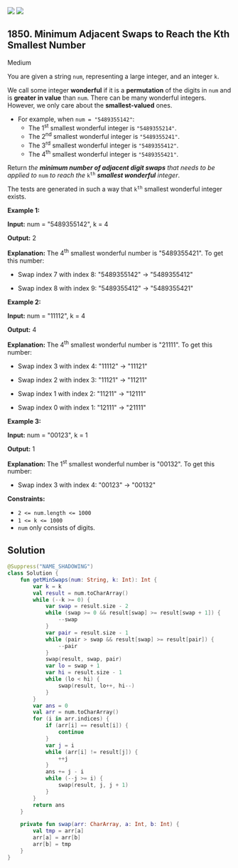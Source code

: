 [![](https://img.shields.io/github/stars/javadev/LeetCode-in-Kotlin?label=Stars&style=flat-square)](https://github.com/javadev/LeetCode-in-Kotlin)
[![](https://img.shields.io/github/forks/javadev/LeetCode-in-Kotlin?label=Fork%20me%20on%20GitHub%20&style=flat-square)](https://github.com/javadev/LeetCode-in-Kotlin/fork)

## 1850\. Minimum Adjacent Swaps to Reach the Kth Smallest Number

Medium

You are given a string `num`, representing a large integer, and an integer `k`.

We call some integer **wonderful** if it is a **permutation** of the digits in `num` and is **greater in value** than `num`. There can be many wonderful integers. However, we only care about the **smallest-valued** ones.

*   For example, when `num = "5489355142"`:
    *   The 1<sup>st</sup> smallest wonderful integer is `"5489355214"`.
    *   The 2<sup>nd</sup> smallest wonderful integer is `"5489355241"`.
    *   The 3<sup>rd</sup> smallest wonderful integer is `"5489355412"`.
    *   The 4<sup>th</sup> smallest wonderful integer is `"5489355421"`.

Return _the **minimum number of adjacent digit swaps** that needs to be applied to_ `num` _to reach the_ <code>k<sup>th</sup></code> _**smallest wonderful** integer_.

The tests are generated in such a way that <code>k<sup>th</sup></code> smallest wonderful integer exists.

**Example 1:**

**Input:** num = "5489355142", k = 4

**Output:** 2

**Explanation:** The 4<sup>th</sup> smallest wonderful number is "5489355421". To get this number: 

- Swap index 7 with index 8: "5489355142" -> "5489355412" 

- Swap index 8 with index 9: "5489355412" -> "5489355421"

**Example 2:**

**Input:** num = "11112", k = 4

**Output:** 4

**Explanation:** The 4<sup>th</sup> smallest wonderful number is "21111". To get this number: 

- Swap index 3 with index 4: "11112" -> "11121" 

- Swap index 2 with index 3: "11121" -> "11211" 

- Swap index 1 with index 2: "11211" -> "12111"

- Swap index 0 with index 1: "12111" -> "21111"

**Example 3:**

**Input:** num = "00123", k = 1

**Output:** 1

**Explanation:** The 1<sup>st</sup> smallest wonderful number is "00132". To get this number: 

- Swap index 3 with index 4: "00123" -> "00132"

**Constraints:**

*   `2 <= num.length <= 1000`
*   `1 <= k <= 1000`
*   `num` only consists of digits.

## Solution

```kotlin
@Suppress("NAME_SHADOWING")
class Solution {
    fun getMinSwaps(num: String, k: Int): Int {
        var k = k
        val result = num.toCharArray()
        while (--k >= 0) {
            var swap = result.size - 2
            while (swap >= 0 && result[swap] >= result[swap + 1]) {
                --swap
            }
            var pair = result.size - 1
            while (pair > swap && result[swap] >= result[pair]) {
                --pair
            }
            swap(result, swap, pair)
            var lo = swap + 1
            var hi = result.size - 1
            while (lo < hi) {
                swap(result, lo++, hi--)
            }
        }
        var ans = 0
        val arr = num.toCharArray()
        for (i in arr.indices) {
            if (arr[i] == result[i]) {
                continue
            }
            var j = i
            while (arr[i] != result[j]) {
                ++j
            }
            ans += j - i
            while (--j >= i) {
                swap(result, j, j + 1)
            }
        }
        return ans
    }

    private fun swap(arr: CharArray, a: Int, b: Int) {
        val tmp = arr[a]
        arr[a] = arr[b]
        arr[b] = tmp
    }
}
```